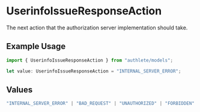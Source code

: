 # UserinfoIssueResponseAction

The next action that the authorization server implementation should take.

## Example Usage

```typescript
import { UserinfoIssueResponseAction } from "authlete/models";

let value: UserinfoIssueResponseAction = "INTERNAL_SERVER_ERROR";
```

## Values

```typescript
"INTERNAL_SERVER_ERROR" | "BAD_REQUEST" | "UNAUTHORIZED" | "FORBIDDEN" | "JSON" | "JWT"
```